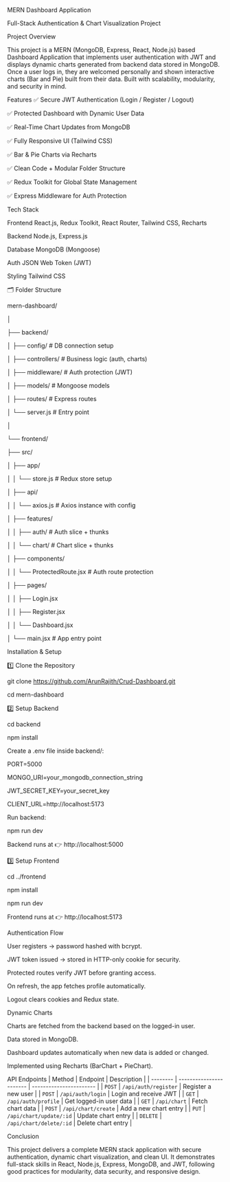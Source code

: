 MERN Dashboard Application

Full-Stack Authentication & Chart Visualization Project

Project Overview

This project is a MERN (MongoDB, Express, React, Node.js) based Dashboard Application that implements user authentication with JWT and displays dynamic charts generated from backend data stored in MongoDB.
Once a user logs in, they are welcomed personally and shown interactive charts (Bar and Pie) built from their data.
Built with scalability, modularity, and security in mind.

Features
✅ Secure JWT Authentication (Login / Register / Logout)

✅ Protected Dashboard with Dynamic User Data

✅ Real-Time Chart Updates from MongoDB

✅ Fully Responsive UI (Tailwind CSS)

✅ Bar & Pie Charts via Recharts

✅ Clean Code + Modular Folder Structure

✅ Redux Toolkit for Global State Management

✅ Express Middleware for Auth Protection


Tech Stack

Frontend	React.js, Redux Toolkit, React Router, Tailwind CSS, Recharts

Backend	Node.js, Express.js

Database	MongoDB (Mongoose)

Auth	JSON Web Token (JWT)

Styling	Tailwind CSS

🗂 Folder Structure

mern-dashboard/

│

├── backend/

│ ├── config/ # DB connection setup

│ ├── controllers/ # Business logic (auth, charts)

│ ├── middleware/ # Auth protection (JWT)

│ ├── models/ # Mongoose models

│ ├── routes/ # Express routes

│ └── server.js # Entry point

│

└── frontend/

├── src/

│ ├── app/

│ │ └── store.js # Redux store setup

│ ├── api/

│ │ └── axios.js # Axios instance with config

│ ├── features/

│ │ ├── auth/ # Auth slice + thunks

│ │ └── chart/ # Chart slice + thunks

│ ├── components/

│ │ └── ProtectedRoute.jsx # Auth route protection

│ ├── pages/

│ │ ├── Login.jsx

│ │ ├── Register.jsx

│ │ └── Dashboard.jsx

│ └── main.jsx # App entry point

Installation & Setup

1️⃣ Clone the Repository

git clone https://github.com/ArunRajith/Crud-Dashboard.git

cd mern-dashboard

2️⃣ Setup Backend

cd backend

npm install

Create a .env file inside backend/:

PORT=5000

MONGO_URI=your_mongodb_connection_string

JWT_SECRET_KEY=your_secret_key

CLIENT_URL=http://localhost:5173

Run backend:

npm run dev

Backend runs at 👉 http://localhost:5000

3️⃣ Setup Frontend

cd ../frontend

npm install

npm run dev

Frontend runs at 👉 http://localhost:5173

Authentication Flow

User registers → password hashed with bcrypt.

JWT token issued → stored in HTTP-only cookie for security.

Protected routes verify JWT before granting access.

On refresh, the app fetches profile automatically.

Logout clears cookies and Redux state.

Dynamic Charts

Charts are fetched from the backend based on the logged-in user.

Data stored in MongoDB.

Dashboard updates automatically when new data is added or changed.

Implemented using Recharts (BarChart + PieChart).

API Endpoints
| Method   | Endpoint                | Description             |
| -------- | ----------------------- | ----------------------- |
| `POST`   | `/api/auth/register`    | Register a new user     |
| `POST`   | `/api/auth/login`       | Login and receive JWT   |
| `GET`    | `/api/auth/profile`     | Get logged-in user data |
| `GET`    | `/api/chart`            | Fetch chart data        |
| `POST`   | `/api/chart/create`     | Add a new chart entry   |
| `PUT`    | `/api/chart/update/:id` | Update chart entry      |
| `DELETE` | `/api/chart/delete/:id` | Delete chart entry      |

Conclusion

This project delivers a complete MERN stack application with secure authentication, dynamic chart visualization, and clean UI.
It demonstrates full-stack skills in React, Node.js, Express, MongoDB, and JWT, following good practices for modularity, data security, and responsive design.
